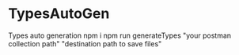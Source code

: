 # TypesAutoGen
Types auto generation
npm i
npm run generateTypes "your postman collection path" "destination path to save files"
